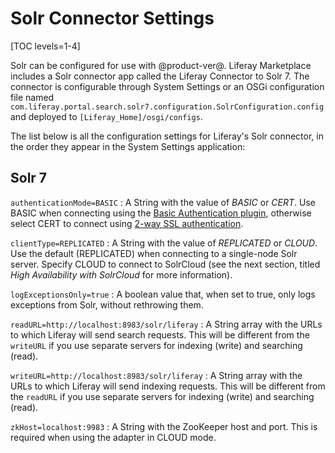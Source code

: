 # Solr Connector Settings

[TOC levels=1-4]

Solr can be configured for use with @product-ver@. Liferay Marketplace includes
a Solr connector app called the Liferay Connector to Solr 7. The connector is
configurable through System Settings or an OSGi configuration file named
`com.liferay.portal.search.solr7.configuration.SolrConfiguration.config` and
deployed to `[Liferay_Home]/osgi/configs`.

The list below is all the configuration settings for Liferay's Solr connector, in
the order they appear in the System Settings application:

## Solr 7

`authenticationMode=BASIC`
: A String with the value of *BASIC* or *CERT*. Use BASIC when connecting using
the [Basic Authentication
plugin](https://cwiki.apache.org/confluence/display/solr/Basic+Authentication+Plugin),
otherwise select CERT to connect using [2-way SSL
authentication](https://cwiki.apache.org/confluence/display/solr/Enabling+SSL).

`clientType=REPLICATED`
: A String with the value of *REPLICATED* or *CLOUD*. Use the default
(REPLICATED) when connecting to a single-node Solr server. Specify CLOUD to
connect to SolrCloud (see the next section, titled *High Availability with
SolrCloud* for more information).

`logExceptionsOnly=true`
: A boolean value that, when set to true, only logs exceptions from Solr,
without rethrowing them.

`readURL=http://localhost:8983/solr/liferay`
: A String array with the URLs to which Liferay will send search requests.  This
will be different from the `writeURL` if you use separate servers for indexing
(write) and searching (read).

`writeURL=http://localhost:8983/solr/liferay`
: A String array with the URLs to which Liferay will send indexing requests.
This will be different from the `readURL` if you use separate servers for
indexing (write) and searching (read).

`zkHost=localhost:9983`
: A String with the ZooKeeper host and port. This is required when using the
adapter in CLOUD mode.

